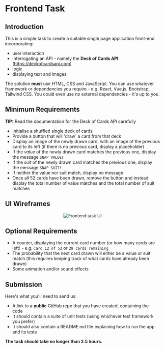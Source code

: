 # Frontend Task

## Introduction

This is a simple task to create a suitable single page application front-end incorporating:

 * user interaction
 * interrogating an API - namely the **Deck of Cards API** (https://deckofcardsapi.com)
 * logic
 * displaying text and images

The solution **must** use HTML, CSS and JavaScript. You can use whatever framework or dependencies you require - e.g. React, Vue.js, Bootstrap, Tailwind CSS. You could even use no external dependencies - it's up to you.

## Minimum Requirements

**TIP:** Read the documentation for the Deck of Cards API carefully

 * Initialise a shuffled single deck of cards
 * Provide a button that will 'draw' a card from that deck
 * Display an image of the newly drawn card, with an image of the previous card to its left (if there is no previous card, display a placeholder)
 * If the _value_ of the newly drawn card matches the previous one, display the message `SNAP VALUE!`
 * If the _suit_ of the newly drawn card matches the previous one, display the message `SNAP SUIT!`
 * If neither the value nor suit match, display no message
 * Once all 52 cards have been drawn, remove the button and instead display the total number of value matches and the total number of suit matches

## UI Wireframes

<p align="center">
  <img src="https://user-images.githubusercontent.com/659658/111351711-5def5f00-867b-11eb-8550-797762f6b1f1.png" alt="Frontend task UI"/>
</p>

## Optional Requirements

 * A counter, displaying the current card number (or how many cards are left) - e.g. `Card 12 of 52` or `29 cards remaining`
 * The probability that the next card drawn will either be a value or suit match (this requires keeping track of what cards have already been drawn)
 * Some animation and/or sound effects

## Submission

Here's what you'll need to send us:

 * A link to a **public** GitHub repo that you have created, containing the code
 * It should contain a suite of unit tests (using whichever test framework you prefer)
 * It should also contain a README.md file explaining how to run the app and its tests

**The task should take no longer than 2.5 hours.**
